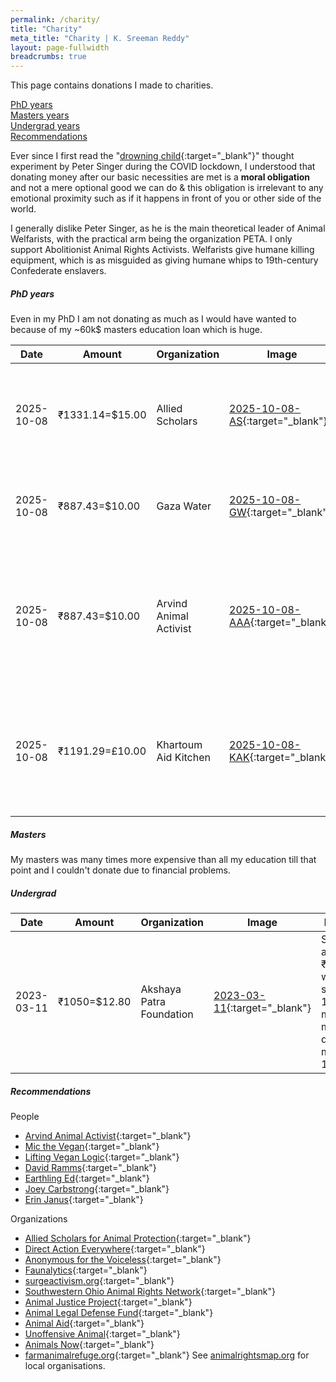 ```yaml
---
permalink: /charity/
title: "Charity"
meta_title: "Charity | K. Sreeman Reddy"
layout: page-fullwidth
breadcrumbs: true
---
```

This page contains donations I made to charities.

[PhD years](#phd-years)<br>
[Masters years](#masters)<br>
[Undergrad years](#undergrad)<br>
[Recommendations](#recommendations)<br>

Ever since I first read the "[drowning child](https://www.philosophyexperiments.com/singer/){:target="_blank"}" thought experiment by Peter Singer during the COVID lockdown, I understood that donating money after our basic necessities are met is a **moral obligation** and not a mere optional good we can do & this obligation is irrelevant to any emotional proximity such as if it happens in front of you or other side of the world.

I generally dislike Peter Singer, as he is the main theoretical leader of Animal Welfarists, with the practical arm being the organization PETA. I only support Abolitionist Animal Rights Activists. Welfarists give humane killing equipment, which is as misguided as giving humane whips to 19th-century Confederate enslavers.

##### PhD years

Even in my PhD I am not donating as much as I would have wanted to because of my ~60k$ masters education loan which is huge.

| Date       | Amount | Organization | Image | Details |
|------------|--------|------|-------|------------------|
| 2025-10-08 | ₹1331.14=$15.00 | Allied Scholars | [2025-10-08-AS]({{site.baseurl}}/images/other/charity/2025-10-08-AS.pdf){:target="_blank"} | Almost all movements like women's rights, black rights, LGBT rights were 1st accepted by university students before the public. So, the 1st goal should be to persuade universities that animals have rights. |
| 2025-10-08 | ₹887.43=$10.00 | Gaza Water | [2025-10-08-GW]({{site.baseurl}}/images/other/charity/2025-10-08-GW.pdf){:target="_blank"} | Maia Project: Bringing Clean Water to the Children of Palestine. Clean water became harder to obtain due to the disproportionate war. |
| 2025-10-08 | ₹887.43=$10.00 | Arvind Animal Activist | [2025-10-08-AAA]({{site.baseurl}}/images/other/charity/2025-10-08-AAA.pdf){:target="_blank"} | Arvind's videos are how I heard the word "vegan" for the 1st time. He is the biggest contributor to veganism in the country with the most humans. The Animal Holocaust is murdering 80 billion land animals, 2 trillion fishes & 25 trillion crustaceans yearly. |
| 2025-10-08 | ₹1191.29=£10.00 | Khartoum Aid Kitchen | [2025-10-08-KAK]({{site.baseurl}}/images/other/charity/2025-10-08-KAK.pdf){:target="_blank"} | By [2025-01-18](https://web.archive.org/web/20250118191727/https://sudantribune.net/article296185/){:target="_blank"}, 522,000 children died from starvation alone caused by the Sudanese Civil War. But it got very little attention compared to Gaza/Ukraine/Syria, maybe due to [colourism](https://en.wikipedia.org/wiki/Discrimination_based_on_skin_tone){:target="_blank"}. |

##### Masters

My masters was many times more expensive than all my education till that point and I couldn't donate due to financial problems.

##### Undergrad

| Date       | Amount | Organization | Image | Details |
|------------|--------|------|-------|------------------|
| 2023-03-11 | ₹1050=$12.80 | Akshaya Patra Foundation | [2023-03-11]({{site.baseurl}}/images/other/charity/2023-03-11.png){:target="_blank"} | Sponsor a meal: ₹150 will sponsor 1 month's mid-day meal for 1 child |

##### Recommendations

People

- [Arvind Animal Activist](https://www.patreon.com/ArvindAnimalActivist){:target="_blank"}
- [Mic the Vegan](https://www.patreon.com/micthevegan){:target="_blank"}
- [Lifting Vegan Logic](https://www.patreon.com/liftingveganlogic){:target="_blank"}
- [David Ramms](https://www.patreon.com/davidramms){:target="_blank"}
- [Earthling Ed](https://www.patreon.com/earthlinged){:target="_blank"}
- [Joey Carbstrong](https://www.joeycarbstrong.com/supportourwork){:target="_blank"}
- [Erin Janus](https://www.paypal.com/paypalme/erinjanus){:target="_blank"}

Organizations

- [Allied Scholars for Animal Protection](https://www.alliedscholars.org/donate){:target="_blank"}
- [Direct Action Everywhere](https://www.directactioneverywhere.com/donate){:target="_blank"}
- [Anonymous for the Voiceless](https://www.anonymousforthevoiceless.org/make-a-donation){:target="_blank"}
- [Faunalytics](https://faunalytics.org/donate/){:target="_blank"}
- [surgeactivism.org](https://www.surgeactivism.org/donate){:target="_blank"}
- [Southwestern Ohio Animal Rights Network](https://swoarn.org/){:target="_blank"}
- [Animal Justice Project](https://donate.animaljusticeproject.com/page/143764/donate/1){:target="_blank"}
- [Animal Legal Defense Fund](https://give.aldf.org/page/21315/donate/1){:target="_blank"}
- [Animal Aid](https://www.animalaid.org.uk/donate/){:target="_blank"}
- [Unoffensive Animal](https://unoffensiveanimal.is/support-us/){:target="_blank"}
- [Animals Now](https://animals-now.org/en/){:target="_blank"}
- [farmanimalrefuge.org](https://form-renderer-app.donorperfect.io/give/farm-animal-refuge/donate-button){:target="_blank"}
See [animalrightsmap.org](https://animalrightsmap.org/) for local organisations.

